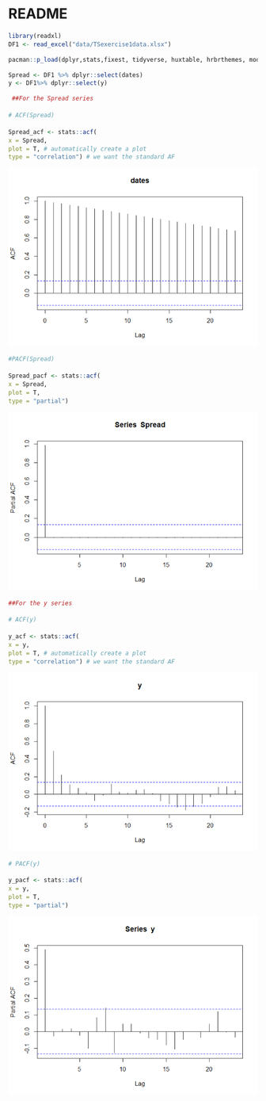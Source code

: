 README
================

``` r
library(readxl)
DF1 <- read_excel("data/TSexercise1data.xlsx")
```

``` r
pacman::p_load(dplyr,stats,fixest, tidyverse, huxtable, hrbrthemes, modelsummary, glue)
```

``` r
Spread <- DF1 %>% dplyr::select(dates)
y <- DF1%>% dplyr::select(y)
```

``` r
 ##For the Spread series

# ACF(Spread)
 
Spread_acf <- stats::acf(
x = Spread,
plot = T, # automatically create a plot
type = "correlation") # we want the standard AF
```

![](README_files/figure-gfm/unnamed-chunk-4-1.png)<!-- -->

``` r
#PACF(Spread)

Spread_pacf <- stats::acf(
x = Spread,
plot = T, 
type = "partial") 
```

![](README_files/figure-gfm/unnamed-chunk-4-2.png)<!-- -->

``` r
##For the y series

# ACF(y)

y_acf <- stats::acf(
x = y,
plot = T, # automatically create a plot
type = "correlation") # we want the standard AF
```

![](README_files/figure-gfm/unnamed-chunk-4-3.png)<!-- -->

``` r
# PACF(y)

y_pacf <- stats::acf(
x = y,
plot = T, 
type = "partial")
```

![](README_files/figure-gfm/unnamed-chunk-4-4.png)<!-- -->
